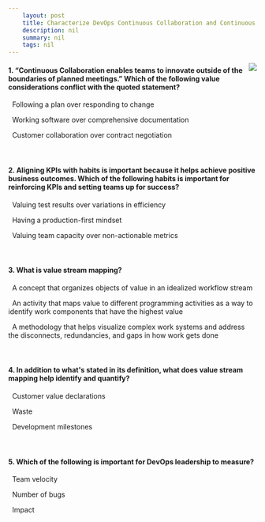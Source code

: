```yaml
---
    layout: post
    title: Characterize DevOps Continuous Collaboration and Continuous Improvement 
    description: nil
    summary: nil
    tags: nil
---
```



 <a target="_blank" href="https://docs.microsoft.com/en-us/learn/modules/characterize-devops-continous-collaboration-improvement/4-knowledge-check/"><i class="fas fa-external-link-alt"></i> </a>
 <img align="right" src="https://docs.microsoft.com/en-us/learn/achievements/characterize-devops-continuous-collaboration-improvement.svg">
####  1. “Continuous Collaboration enables teams to innovate outside of the boundaries of planned meetings.” Which of the following value considerations conflict with the quoted statement?


<i class='fas fa-check-square' style='color: Dodgerblue;'></i> &nbsp;&nbsp;Following a plan over responding to change

<i class='far fa-square'></i> &nbsp;&nbsp;Working software over comprehensive documentation

<i class='far fa-square'></i> &nbsp;&nbsp;Customer collaboration over contract negotiation
<br />
<br />
<br />

####  2. Aligning KPIs with habits is important because it helps achieve positive business outcomes. Which of the following habits is important for reinforcing KPIs and setting teams up for success?


<i class='far fa-square'></i> &nbsp;&nbsp;Valuing test results over variations in efficiency

<i class='fas fa-check-square' style='color: Dodgerblue;'></i> &nbsp;&nbsp;Having a production-first mindset

<i class='far fa-square'></i> &nbsp;&nbsp;Valuing team capacity over non-actionable metrics
<br />
<br />
<br />

####  3. What is value stream mapping?


<i class='far fa-square'></i> &nbsp;&nbsp;A concept that organizes objects of value in an idealized workflow stream

<i class='far fa-square'></i> &nbsp;&nbsp;An activity that maps value to different programming activities as a way to identify work components that have the highest value

<i class='fas fa-check-square' style='color: Dodgerblue;'></i> &nbsp;&nbsp;A methodology that helps visualize complex work systems and address the disconnects, redundancies, and gaps in how work gets done
<br />
<br />
<br />

####  4. In addition to what's stated in its definition, what does value stream mapping help identify and quantify?


<i class='far fa-square'></i> &nbsp;&nbsp;Customer value declarations

<i class='fas fa-check-square' style='color: Dodgerblue;'></i> &nbsp;&nbsp;Waste

<i class='far fa-square'></i> &nbsp;&nbsp;Development milestones
<br />
<br />
<br />

####  5. Which of the following is important for DevOps leadership to measure?


<i class='far fa-square'></i> &nbsp;&nbsp;Team velocity

<i class='far fa-square'></i> &nbsp;&nbsp;Number of bugs

<i class='fas fa-check-square' style='color: Dodgerblue;'></i> &nbsp;&nbsp;Impact
<br />
<br />
<br />
